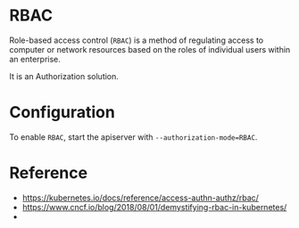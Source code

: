 # RBAC

Role-based access control (`RBAC`) is a method of regulating access to computer or network resources based on the roles of individual users within an enterprise.

It is an Authorization solution.


# Configuration

To enable `RBAC`, start the apiserver with `--authorization-mode=RBAC`.


# Reference

* https://kubernetes.io/docs/reference/access-authn-authz/rbac/
* https://www.cncf.io/blog/2018/08/01/demystifying-rbac-in-kubernetes/
*

